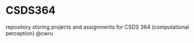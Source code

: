 # CSDS364
repository storing projects and assignments for CSDS 364 (computational perception) @cwru
